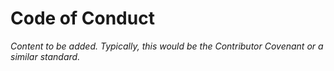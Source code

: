 # Code of Conduct

*Content to be added. Typically, this would be the Contributor Covenant or a similar standard.* 